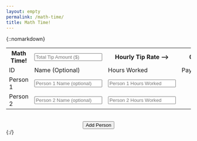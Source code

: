 ```yaml
---
layout: empty
permalink: /math-time/
title: Math Time!
---
```


{::nomarkdown}
<head>
  <!-- <link href="https://cdn.jsdelivr.net/npm/bootstrap@5.1.3/dist/css/bootstrap.min.css" rel="stylesheet" integrity="sha384-1BmE4kWBq78iYhFldvKuhfTAU6auU8tT94WrHftjDbrCEXSU1oBoqyl2QvZ6jIW3" crossorigin="anonymous"> -->
	<link rel="stylesheet" href="/assets/css/main.css">
	<script src="/assets/js/math-time.js"></script>
</head>
<body>
  <table class="math-time math-time__table">
    <tr class="math-time__header-row">
      <th>Math Time!</th>
      <th><input placeholder="Total Tip Amount ($)" id="total-tip"></input></th>
      <th>Hourly Tip Rate --></th>
      <th id="hourly">0</th>
    </tr>
    <tr>
      <td>ID</td>
      <td>Name (Optional)</td>
      <td>Hours Worked</td>
      <td>Payout</td>
    </tr>
    <tr class="person" id="person-1">
      <td>Person 1</td>
      <td><input class="name" placeholder="Person 1 Name (optional)"></input></td>
      <td><input class="hours" placeholder="Person 1 Hours Worked"></input></td>
      <td class="payout"></td>
    </tr>
    <tr class="person" id="person-2">
      <td>Person 2</td>
      <td><input class="name" placeholder="Person 2 Name (optional)"></input></td>
      <td><input class="hours" placeholder="Person 2 Hours Worked"></input></td>
      <td class="payout"></td>
    </tr>
  </table>
  <br />
  <div style="width: 100%; display: flex; justify-content: center">
    <button id="add-person" class="math-time__add-person" type="button">Add Person</button>
  </div>
</body>
{:/}

